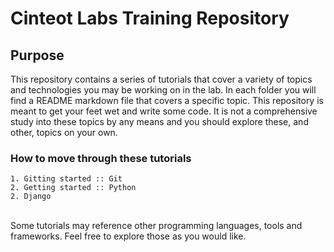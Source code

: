 # Cinteot Labs Training Repository
 

## Purpose 

This repository contains a series of tutorials that cover a variety of topics and technologies you may be working on in the lab. In each folder you will find a README markdown file that covers a specific topic. This repository is meant to get your feet wet and write some code. It is not a comprehensive study into these topics by any means and you should explore these, and other, topics on your own.



### How to move through these tutorials

```
1. Gitting started :: Git
2. Getting started :: Python
2. Django
```

<br>
Some tutorials may reference other programming languages, tools and frameworks. Feel free to explore those as you would like. 
